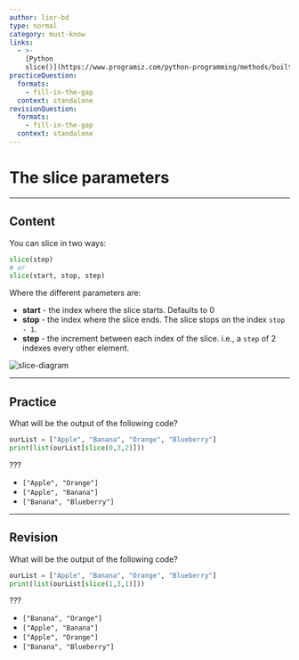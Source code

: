```yaml
---
author: lior-bd
type: normal
category: must-know
links:
  - >-
    [Python
    slice()](https://www.programiz.com/python-programming/methods/built-in/slice){website}
practiceQuestion:
  formats:
    - fill-in-the-gap
  context: standalone
revisionQuestion:
  formats:
    - fill-in-the-gap
  context: standalone
---
```


# The slice parameters

---

## Content


You can slice in two ways:
```python
slice(stop)
# or
slice(start, stop, step)
```
Where the different parameters are:
- **start** - the index where the slice starts. Defaults to 0
- **stop** - the index where the slice ends. The slice stops on the index `stop - 1`.
- **step** - the increment between each index of the slice. i.e., a `step` of 2 indexes every other element.

![slice-diagram](https://img.enkipro.com/bc3158f381a01a1c3569d67bf7064e91.png)

---

## Practice

What will be the output of the following code?

```python
ourList = ["Apple", "Banana", "Orange", "Blueberry"]
print(list(ourList[slice(0,3,2)]))
```
???

- `["Apple", "Orange"]`
- `["Apple", "Banana"]`
- `["Banana", "Blueberry"]`


---

## Revision

What will be the output of the following code?

```python
ourList = ["Apple", "Banana", "Orange", "Blueberry"]
print(list(ourList[slice(1,3,1)]))
```
???

- `["Banana", "Orange"]`
- `["Apple", "Banana"]`
- `["Apple", "Orange"]`
- `["Banana", "Blueberry"]`

